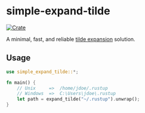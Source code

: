 # simple-expand-tilde
[![Crate](https://img.shields.io/crates/v/simple-expand-tilde.svg)](https://crates.io/crates/simple-expand-tilde)

A minimal, fast, and reliable  [tilde expansion](https://www.gnu.org/software/bash/manual/html_node/Tilde-Expansion.html) solution.

## Usage
```rust
use simple_expand_tilde::*;

fn main() {
    // Unix     =>  /home/jdoe/.rustup
    // Windows  =>  C:\Users\jdoe\.rustup
    let path = expand_tilde("~/.rustup").unwrap();
}
```